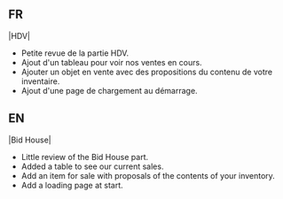 ## FR

|HDV|

- Petite revue de la partie HDV.
- Ajout d'un tableau pour voir nos ventes en cours.
- Ajouter un objet en vente avec des propositions du contenu de votre inventaire.
- Ajout d'une page de chargement au démarrage.

## EN

|Bid House|

- Little review of the Bid House part.
- Added a table to see our current sales.
- Add an item for sale with proposals of the contents of your inventory.
- Add a loading page at start.
